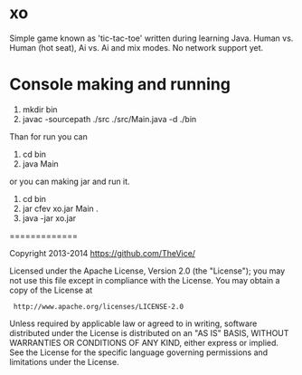 xo
=========================

Simple game known as 'tic-tac-toe' written during learning Java.
Human vs. Human (hot seat), Ai vs. Ai and mix modes.
No network support yet.

Console making and running
==========================

1. mkdir bin
2. javac -sourcepath ./src ./src/Main.java -d ./bin

Than for run you can

1. cd bin
2. java Main

or you can making jar and run it.

1. cd bin
2. jar cfev xo.jar Main .
3. java -jar xo.jar

=============

   Copyright 2013-2014 https://github.com/TheVice/

   Licensed under the Apache License, Version 2.0 (the "License");
   you may not use this file except in compliance with the License.
   You may obtain a copy of the License at

     http://www.apache.org/licenses/LICENSE-2.0

   Unless required by applicable law or agreed to in writing, software
   distributed under the License is distributed on an "AS IS" BASIS,
   WITHOUT WARRANTIES OR CONDITIONS OF ANY KIND, either express or implied.
   See the License for the specific language governing permissions and
   limitations under the License.
